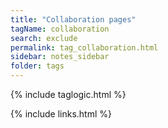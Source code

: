 ```yaml
---
title: "Collaboration pages"
tagName: collaboration
search: exclude
permalink: tag_collaboration.html
sidebar: notes_sidebar
folder: tags
---
```

{% include taglogic.html %}

{% include links.html %}

